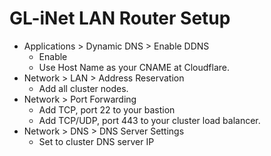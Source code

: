 # GL-iNet LAN Router Setup

- Applications > Dynamic DNS > Enable DDNS
  - Enable
  - Use Host Name as your CNAME at Cloudflare.
- Network > LAN > Address Reservation
  - Add all cluster nodes.
- Network > Port Forwarding
  - Add TCP, port 22 to your bastion
  - Add TCP/UDP, port 443 to your cluster load balancer.
- Network > DNS > DNS Server Settings
  - Set to cluster DNS server IP
